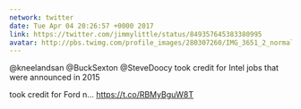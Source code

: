 ```yaml
---
network: twitter
date: Tue Apr 04 20:26:57 +0000 2017
link: https://twitter.com/jimmylittle/status/849357645383380995
avatar: http://pbs.twimg.com/profile_images/280307260/IMG_3651_2_normal.jpg
---
```


@kneelandsan @BuckSexton @SteveDoocy took credit for Intel jobs that were announced in 2015

took credit for Ford n… https://t.co/RBMyBguW8T
